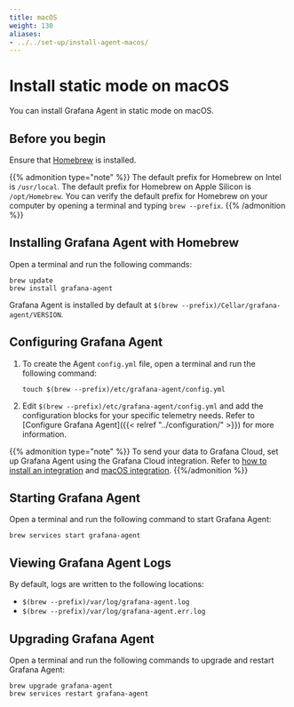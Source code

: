 ```yaml
---
title: macOS
weight: 130
aliases:
- ../../set-up/install-agent-macos/
---
```


# Install static mode on macOS

You can install Grafana Agent in static mode on macOS.

## Before you begin

Ensure that [Homebrew][] is installed.

{{% admonition type="note" %}}
The default prefix for Homebrew on Intel is `/usr/local`. The default prefix for Homebrew on Apple Silicon is `/opt/Homebrew`. You can verify the default prefix for Homebrew on your computer by opening a terminal and typing `brew --prefix`.
{{% /admonition %}}

[Homebrew]: https://brew.sh

## Installing Grafana Agent with Homebrew

Open a terminal and run the following commands:

```shell
brew update
brew install grafana-agent
```

   Grafana Agent is installed by default at `$(brew --prefix)/Cellar/grafana-agent/VERSION`.

## Configuring Grafana Agent

1. To create the Agent `config.yml` file, open a terminal and run the following command:

    ```shell
    touch $(brew --prefix)/etc/grafana-agent/config.yml
    ```

1. Edit `$(brew --prefix)/etc/grafana-agent/config.yml` and add the configuration blocks for your specific telemetry needs. Refer to [Configure Grafana Agent]({{< relref "../configuration/" >}}) for more information.

{{% admonition type="note" %}}
To send your data to Grafana Cloud, set up Grafana Agent using the Grafana Cloud integration. Refer to [how to install an integration](/docs/grafana-cloud/data-configuration/integrations/install-and-manage-integrations/) and [macOS integration](/docs/grafana-cloud/data-configuration/integrations/integration-reference/integration-macos-node/).
{{%/admonition %}}

## Starting Grafana Agent

Open a terminal and run the following command to start Grafana Agent:

```shell
brew services start grafana-agent
```

## Viewing Grafana Agent Logs

By default, logs are written to the following locations:

* `$(brew --prefix)/var/log/grafana-agent.log`
* `$(brew --prefix)/var/log/grafana-agent.err.log`

## Upgrading Grafana Agent

Open a terminal and run the following commands to upgrade and restart Grafana Agent:

```shell
brew upgrade grafana-agent
brew services restart grafana-agent
 ```
